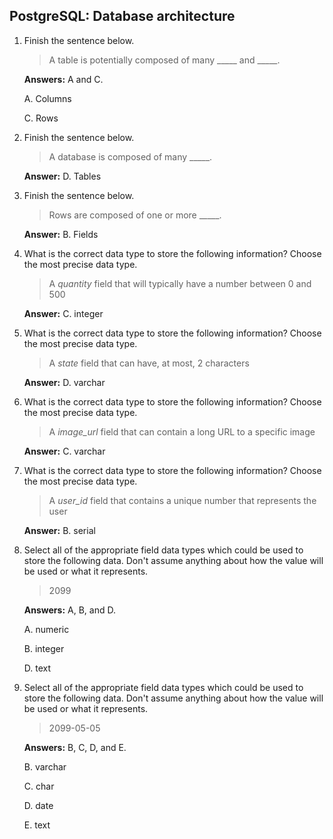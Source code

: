## PostgreSQL: Database architecture

1. Finish the sentence below.

    > A table is potentially composed of many \_\_\_\_\_ and \_\_\_\_\_.

    **Answers:** A and C.

    A. Columns

    C. Rows

2. Finish the sentence below.

    > A database is composed of many \_\_\_\_\_.

    **Answer:** D. Tables

3. Finish the sentence below.

    > Rows are composed of one or more \_\_\_\_\_.

    **Answer:** B. Fields

4.  What is the correct data type to store the following information? Choose the most precise data type.

    > A _quantity_ field that will typically have a number between 0 and 500

    **Answer:** C. integer

5.  What is the correct data type to store the following information? Choose the most precise data type.

    > A _state_ field that can have, at most, 2 characters

    **Answer:** D. varchar

6.  What is the correct data type to store the following information? Choose the most precise data type.

    > A _image_url_ field that can contain a long URL to a specific image

    **Answer:** C. varchar

7.  What is the correct data type to store the following information? Choose the most precise data type.

    > A _user_id_ field that contains a unique number that represents the user

    **Answer:** B. serial

8. Select all of the appropriate field data types which could be used to store the following data. Don't assume anything about how the value will be used or what it represents.

    > 2099

    **Answers:** A, B, and D.

    A. numeric

    B. integer

    D. text

9. Select all of the appropriate field data types which could be used to store the following data. Don't assume anything about how the value will be used or what it represents.

    > 2099-05-05

    **Answers:** B, C, D, and E.

    B. varchar

    C. char

    D. date

    E. text
